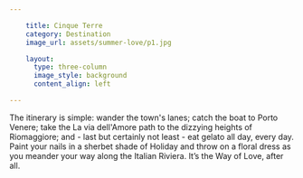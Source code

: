 ```yaml
---

    title: Cinque Terre
    category: Destination
    image_url: assets/summer-love/p1.jpg

    layout:
      type: three-column
      image_style: background
      content_align: left

---
```


The itinerary is simple: wander the town's lanes; catch the boat to Porto Venere; take the La via dell'Amore path to the dizzying heights of Riomaggiore; and - last but certainly not least - eat gelato all day, every day. Paint your nails in a sherbet shade of Holiday and throw on a floral dress as you meander your way along the Italian Riviera. It’s the Way of Love, after all.
